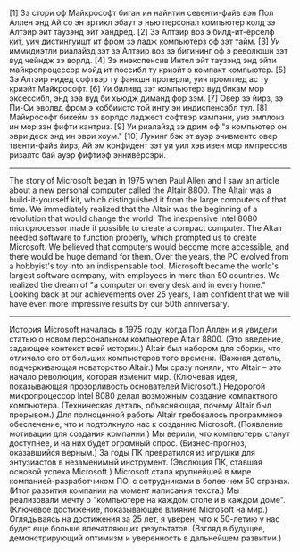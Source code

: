 [1] Зэ стори оф Майкрософт биган ин найнтин севенти-файв вэн Пол Аллен энд Ай со эн артикл эбаут э нью персонал компьютер колд зэ Алтэир эйт таузэнд эйт хандред.
[2] Зэ Алтэир воз э билд-ит-ёрселф кит, уич дистингуишт ит фром зэ ладж компьютерз оф зэт тайм.
[3] Уи иммидиэтли риалайзд зэт зэ Алтэир воз зэ бигининг оф э революшн зэт вуд чейндж зэ ворлд.
[4] Зэ инэкспенсив Интел эйт таузэнд энд эйти майкропроцессор мэйд ит поссибл ту криэйт э компакт компьютер.
[5] Зэ Алтэир нидед софтвэр ту фанкшн проперли, уич промптед ас ту криэйт Майкрософт.
[6] Уи биливд зэт компьютерз вуд бикам мор эксессибл, энд зэа вуд би хьюдж диманд фор зэм.
[7] Овер зэ йирз, зэ Пи-Си эволвд фром э хоббиистс той инту эн индиспенсэбл тул.
[8] Майкрософт бикейм зэ ворлдс ладжест софтвэр кампани, уиз эмплоиз ин мор зэн фифти кантриз.
[9] Уи риалайзд зэ дрим оф "э компьютер он эври деск энд ин эври хоум."
[10] Лукинг бэк эт ауэр эчивментс овер твенти-файв йирз, Ай эм конфидент зэт уи уил хэв ивен мор импрессив ризалтс бай ауэр фифтиэф эннивёрсэри.

---

The story of Microsoft began in 1975 when Paul Allen and I saw an article about a new personal computer called the Altair 8800.
The Altair was a build-it-yourself kit, which distinguished it from the large computers of that time.
We immediately realized that the Altair was the beginning of a revolution that would change the world.
The inexpensive Intel 8080 microprocessor made it possible to create a compact computer.
The Altair needed software to function properly, which prompted us to create Microsoft.
We believed that computers would become more accessible, and there would be huge demand for them.
Over the years, the PC evolved from a hobbyist's toy into an indispensable tool.
Microsoft became the world's largest software company, with employees in more than 50 countries.
We realized the dream of "a computer on every desk and in every home."
Looking back at our achievements over 25 years, I am confident that we will have even more impressive results by our 50th anniversary.

---

История Microsoft началась в 1975 году, когда Пол Аллен и я увидели статью о новом персональном компьютере Altair 8800. (Это введение, задающее контекст всей истории.)
Altair был набором для сборки, что отличало его от больших компьютеров того времени. (Важная деталь, подчеркивающая новаторство Altair.)
Мы сразу поняли, что Altair – это начало революции, которая изменит мир. (Ключевая идея, показывающая прозорливость основателей Microsoft.)
Недорогой микропроцессор Intel 8080 делал возможным создание компактного компьютера. (Техническая деталь, объясняющая, почему Altair был прорывом.)
Для полноценной работы Altair требовалось программное обеспечение, что и подтолкнуло нас к созданию Microsoft. (Появление мотивации для создания компании.)
Мы верили, что компьютеры станут доступнее, и на них будет огромный спрос. (Бизнес-прогноз, оказавшийся верным.)
За годы ПК превратился из игрушки для энтузиастов в незаменимый инструмент. (Эволюция ПК, ставшая основой успеха Microsoft.)
Microsoft стала крупнейшей в мире компанией-разработчиком ПО, с сотрудниками в более чем 50 странах. (Итог развития компании на момент написания текста.)
Мы реализовали мечту о "компьютере на каждом столе и в каждом доме". (Ключевое достижение, показывающее влияние Microsoft на мир.)
Оглядываясь на достижения за 25 лет, я уверен, что к 50-летию у нас будет еще больше впечатляющих результатов. (Взгляд в будущее, демонстрирующий оптимизм и уверенность в дальнейшем развитии.)
